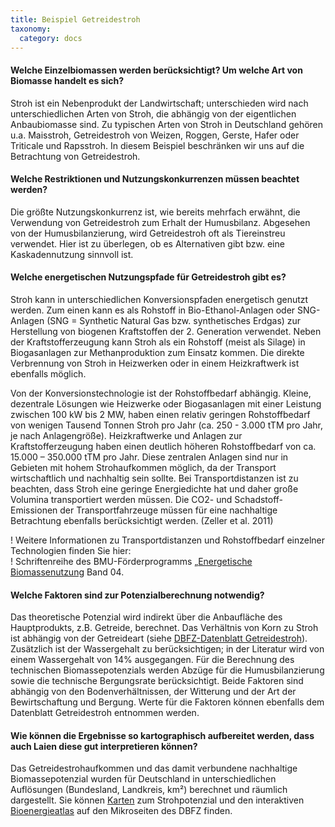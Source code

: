 ```yaml
---
title: Beispiel Getreidestroh
taxonomy:
  category: docs
---
```


#### Welche Einzelbiomassen werden berücksichtigt? Um welche Art von Biomasse handelt es sich?
Stroh ist ein Nebenprodukt der Landwirtschaft; unterschieden wird nach unterschiedlichen Arten von Stroh, die abhängig von der eigentlichen Anbaubiomasse sind. Zu typischen Arten von Stroh in Deutschland gehören u.a. Maisstroh, Getreidestroh von Weizen, Roggen, Gerste, Hafer oder Triticale und Rapsstroh. In diesem Beispiel beschränken wir uns auf die Betrachtung von Getreidestroh.

#### Welche Restriktionen und Nutzungskonkurrenzen müssen beachtet werden?
Die größte Nutzungskonkurrenz ist, wie bereits mehrfach erwähnt, die Verwendung von Getreidestroh zum Erhalt der Humusbilanz. Abgesehen von der Humusbilanzierung, wird Getreidestroh oft als Tiereinstreu verwendet. Hier ist zu überlegen, ob es Alternativen gibt bzw. eine Kaskadennutzung sinnvoll ist.

#### Welche energetischen Nutzungspfade für Getreidestroh gibt es?
Stroh kann in unterschiedlichen Konversionspfaden energetisch genutzt werden. Zum einen kann es als Rohstoff in Bio-Ethanol-Anlagen oder SNG-Anlagen (SNG = Synthetic Natural Gas bzw. synthetisches Erdgas) zur Herstellung von biogenen Kraftstoffen der 2. Generation verwendet. Neben der Kraftstofferzeugung kann Stroh als ein Rohstoff (meist als Silage) in Biogasanlagen zur Methanproduktion zum Einsatz kommen. Die direkte Verbrennung von Stroh in Heizwerken oder in einem Heizkraftwerk ist ebenfalls möglich. 

Von der Konversionstechnologie ist der Rohstoffbedarf abhängig. Kleine, dezentrale Lösungen wie Heizwerke oder Biogasanlagen mit einer Leistung zwischen 100 kW bis 2 MW, haben einen relativ geringen Rohstoffbedarf von wenigen Tausend Tonnen Stroh pro Jahr (ca. 250 - 3.000 tTM pro Jahr, je nach Anlagengröße). Heizkraftwerke und Anlagen zur Kraftstofferzeugung haben einen deutlich höheren Rohstoffbedarf von ca. 15.000 – 350.000 tTM pro Jahr. Diese zentralen Anlagen sind nur in Gebieten mit hohem Strohaufkommen möglich, da der Transport wirtschaftlich und nachhaltig sein sollte. Bei Transportdistanzen ist zu beachten, dass Stroh eine geringe Energiedichte hat und daher große Volumina transportiert werden müssen. Die CO2- und Schadstoff-Emissionen der Transportfahrzeuge müssen für eine nachhaltige Betrachtung ebenfalls berücksichtigt werden. (Zeller et al. 2011)

! Weitere Informationen zu Transportdistanzen und Rohstoffbedarf einzelner Technologien finden Sie hier: <br>
! Schriftenreihe des BMU-Förderprogramms „[Energetische Biomassenutzung](https://www.energetische-biomassenutzung.de/publikationen/schriftenreihe/) Band 04.

#### Welche Faktoren sind zur Potenzialberechnung notwendig?
Das theoretische Potenzial wird indirekt über die Anbaufläche des Hauptprodukts, z.B. Getreide, berechnet. Das Verhältnis von Korn zu Stroh ist abhängig von der Getreideart (siehe [DBFZ-Datenblatt Getreidestroh](https://www.dbfz.de/index.php?id=989&L=0)). Zusätzlich ist der Wassergehalt zu berücksichtigen; in der Literatur wird von einem Wassergehalt von 14% ausgegangen. Für die Berechnung des technischen Biomassepotenzials werden Abzüge für die Humusbilanzierung sowie die technische Bergungsrate berücksichtigt. Beide Faktoren sind abhängig von den Bodenverhältnissen, der Witterung und der Art der Bewirtschaftung und Bergung. Werte für die Faktoren können ebenfalls dem Datenblatt Getreidestroh entnommen werden.

#### Wie können die Ergebnisse so kartographisch aufbereitet werden, dass auch Laien diese gut interpretieren können?
Das Getreidestrohaufkommen und das damit verbundene nachhaltige Biomassepotenzial wurden für Deutschland in unterschiedlichen Auflösungen (Bundesland, Landkreis, km²) berechnet und räumlich dargestellt. Sie können [Karten](https://www.dbfz.de/index.php?id=987&L=0) zum Strohpotenzial und den interaktiven [Bioenergieatlas](https://www.dbfz.de/index.php?id=1061&L=0) auf den Mikroseiten des DBFZ finden.

